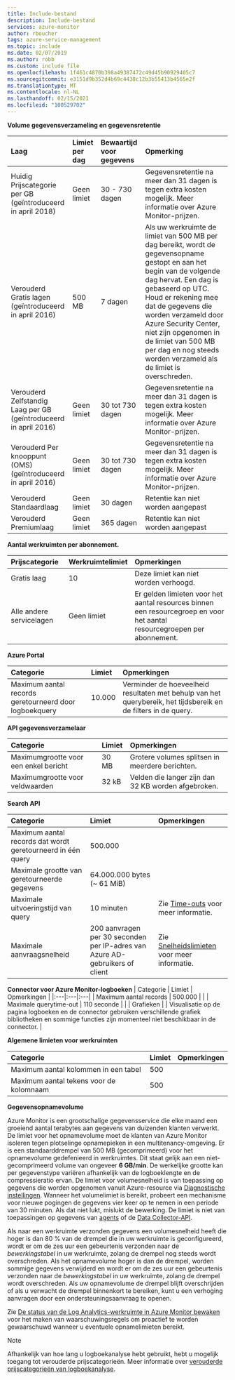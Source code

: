 ```yaml
---
title: Include-bestand
description: Include-bestand
services: azure-monitor
author: rboucher
tags: azure-service-management
ms.topic: include
ms.date: 02/07/2019
ms.author: robb
ms.custom: include file
ms.openlocfilehash: 1f461c4870b398a49387472c49d45b90929405c7
ms.sourcegitcommit: e3151d9b352d4b69c4438c12b3b55413b4565e2f
ms.translationtype: MT
ms.contentlocale: nl-NL
ms.lasthandoff: 02/15/2021
ms.locfileid: "100529702"
---
```

**Volume gegevensverzameling en gegevensretentie** 

| Laag | Limiet per dag | Bewaartijd voor gegevens | Opmerking |
|:---|:---|:---|:---|
| Huidig Prijscategorie per GB<br>(geïntroduceerd in april 2018) | Geen limiet | 30 - 730 dagen | Gegevensretentie na meer dan 31 dagen is tegen extra kosten mogelijk. Meer informatie over Azure Monitor-prijzen. |
| Verouderd Gratis lagen<br>(geïntroduceerd in april 2016) | 500 MB | 7 dagen | Als uw werkruimte de limiet van 500 MB per dag bereikt, wordt de gegevensopname gestopt en aan het begin van de volgende dag hervat. Een dag is gebaseerd op UTC. Houd er rekening mee dat de gegevens die worden verzameld door Azure Security Center, niet zijn opgenomen in de limiet van 500 MB per dag en nog steeds worden verzameld als de limiet is overschreden.  |
| Verouderd Zelfstandig Laag per GB<br>(geïntroduceerd in april 2016) | Geen limiet | 30 tot 730 dagen | Gegevensretentie na meer dan 31 dagen is tegen extra kosten mogelijk. Meer informatie over Azure Monitor-prijzen. |
| Verouderd Per knooppunt (OMS)<br>(geïntroduceerd in april 2016) | Geen limiet | 30 tot 730 dagen | Gegevensretentie na meer dan 31 dagen is tegen extra kosten mogelijk. Meer informatie over Azure Monitor-prijzen. |
| Verouderd Standaardlaag | Geen limiet | 30 dagen  | Retentie kan niet worden aangepast |
| Verouderd Premiumlaag | Geen limiet | 365 dagen  | Retentie kan niet worden aangepast |

**Aantal werkruimten per abonnement.**

| Prijscategorie    | Werkruimtelimiet | Opmerkingen
|:---|:---|:---|
| Gratis laag  | 10 | Deze limiet kan niet worden verhoogd. |
| Alle andere servicelagen | Geen limiet | Er gelden limieten voor het aantal resources binnen een resourcegroep en voor het aantal resourcegroepen per abonnement. |

**Azure Portal**

| Categorie | Limiet | Opmerkingen |
|:---|:---|:---|
| Maximum aantal records geretourneerd door logboekquery | 10.000 | Verminder de hoeveelheid resultaten met behulp van het querybereik, het tijdsbereik en de filters in de query. |


**API gegevensverzamelaar**

| Categorie | Limiet | Opmerkingen |
|:---|:---|:---|
| Maximumgrootte voor een enkel bericht | 30 MB | Grotere volumes splitsen in meerdere berichten. |
| Maximumgrootte voor veldwaarden  | 32 kB | Velden die langer zijn dan 32 KB worden afgebroken. |

**Search API**

| Categorie | Limiet | Opmerkingen |
|:---|:---|:---|
| Maximum aantal records dat wordt geretourneerd in één query | 500.000 | |
| Maximale grootte van geretourneerde gegevens | 64.000.000 bytes (~ 61 MiB)| |
| Maximale uitvoeringstijd van query | 10 minuten | Zie [Time-outs](https://dev.loganalytics.io/documentation/Using-the-API/Timeouts) voor meer informatie.  |
| Maximale aanvraagsnelheid | 200 aanvragen per 30 seconden per IP-adres van Azure AD-gebruikers of client | Zie [Snelheidslimieten](https://dev.loganalytics.io/documentation/Using-the-API/Limits) voor meer informatie. |

**Connector voor Azure Monitor-logboeken**
| Categorie | Limiet | Opmerkingen |
|:---|:---|:---|
| Maximum aantal records | 500.000 | |
| Maximale querytime-out | 110 seconde | |
| Grafieken | | Visualisatie op de pagina logboeken en de connector gebruiken verschillende grafiek bibliotheken en sommige functies zijn momenteel niet beschikbaar in de connector. |

**Algemene limieten voor werkruimten**

| Categorie | Limiet | Opmerkingen |
|:---|:---|:---|
| Maximum aantal kolommen in een tabel         | 500 | |
| Maximum aantal tekens voor de kolomnaam | 500 | |

**<a name="data-ingestion-volume-rate">Gegevensopnamevolume</a>**

Azure Monitor is een grootschalige gegevensservice die elke maand een groeiend aantal terabytes aan gegevens van duizenden klanten verwerkt. De limiet voor het opnamevolume moet de klanten van Azure Monitor isoleren tegen plotselinge opnamepieken in een multitenancy-omgeving. Er is een standaarddrempel van 500 MB (gecomprimeerd) voor het opnamevolume gedefenieerd in werkruimtes. Dit staat gelijk aan een niet-gecomprimeerd volume van ongeveer **6 GB/min**. De werkelijke grootte kan per gegevenstype variëren afhankelijk van de logboeklengte en de compressieratio ervan. De limiet voor volumesnelheid is van toepassing op gegevens die worden opgenomen vanuit Azure-resource via [Diagnostische instellingen](../articles/azure-monitor/platform/diagnostic-settings.md). Wanneer het volumelimiet is bereikt, probeert een mechanisme voor nieuwe pogingen de gegevens vier keer op te nemen in een periode van 30 minuten. Als dat niet lukt, mislukt de bewerking. De limiet is niet van toepassingen op gegevens van [agents](../articles/azure-monitor/platform/agents-overview.md) of de [Data Collector-API](../articles/azure-monitor/platform/data-collector-api.md).

Als naar een werkruimte verzonden gegevens een volumesnelheid heeft die hoger is dan 80 % van de drempel die in uw werkruimte is geconfigureerd, wordt er om de zes uur een gebeurtenis verzonden naar de *bewerkingstabel* in uw werkruimte, zolang de drempel nog steeds wordt overschreden. Als het opnamevolume hoger is dan de drempel, worden sommige gegevens verwijderd en wordt er om de zes uur een gebeurtenis verzonden naar de *bewerkingstabel* in uw werkruimte, zolang de drempel wordt overschreden. Als uw opnamevolume de drempel blijft overschrijden of als u verwacht de drempel binnenkort te bereiken, kunt u een verhoging aanvragen door een ondersteuningsaanvraag te openen. 

Zie [De status van de Log Analytics-werkruimte in Azure Monitor bewaken](../articles/azure-monitor/platform/monitor-workspace.md) voor het maken van waarschuwingsregels om proactief te worden gewaarschuwd wanneer u eventuele opnamelimieten bereikt.

>[!NOTE]
>Afhankelijk van hoe lang u logboekanalyse hebt gebruikt, hebt u mogelijk toegang tot verouderde prijscategorieën. Meer informatie over [verouderde prijscategorieën van logboekanalyse](../articles/azure-monitor/platform/manage-cost-storage.md#legacy-pricing-tiers).